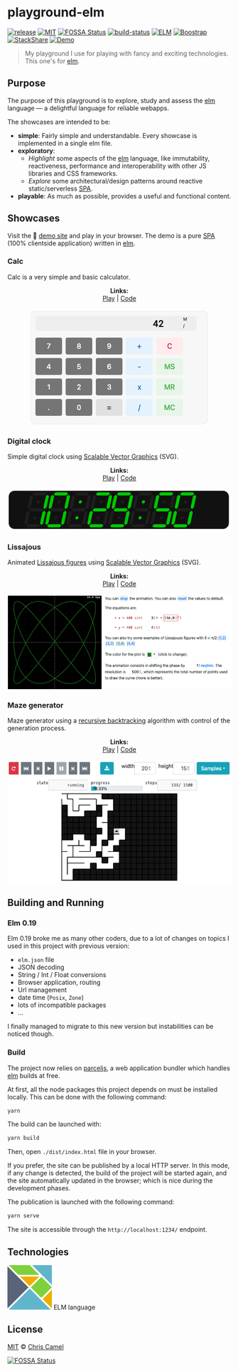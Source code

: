 playground-elm
==============
[![release](https://img.shields.io/github/release/ccamel/playground-elm.svg?style=flat)](https://github.com/ccamel/playground-elm/releases)
[![MIT](https://img.shields.io/badge/licence-MIT-lightgrey.svg?style=flat)](https://tldrlegal.com/license/mit-license)
[![FOSSA Status](https://app.fossa.io/api/projects/git%2Bgithub.com%2Fccamel%2Fplayground-elm.svg?type=shield)](https://app.fossa.io/projects/git%2Bgithub.com%2Fccamel%2Fplayground-elm?ref=badge_shield)
[![build-status](https://travis-ci.org/ccamel/playground-elm.svg?branch=master)](https://travis-ci.org/ccamel/playground-elm)
[![ELM](https://img.shields.io/badge/elm-0.19.1-blue.svg?style=flat)](http://elm-lang.org/)
[![Boostrap](https://img.shields.io/badge/bootstrap-4.0.1-orange.svg?style=flat)](https://getbootstrap.com/)
[![StackShare](https://img.shields.io/badge/tech-stack-0690fa.svg?style=flat)](https://stackshare.io/ccamel/playground-elm)
[![Demo](https://img.shields.io/badge/play-demo!-b30059.svg?style=flat)](https://ccamel.github.io/playground-elm/)

> My playground I use for playing with fancy and exciting technologies. This one's for [elm].

## Purpose

The purpose of this playground is to explore, study and assess the [elm] language — a delightful language for reliable webapps.

The showcases are intended to be:

  - **simple**: Fairly simple and understandable. Every showcase is implemented in a single elm file.
  - **exploratory**: 
    - *Highlight* some aspects of the [elm] language, like immutability, reactiveness, performance and
    interoperability with other JS libraries and CSS frameworks.
    - *Explore* some architectural/design patterns around reactive static/serverless [SPA].
  - **playable**: As much as possible, provides a useful and functional content.  

## Showcases

Visit the :small_blue_diamond: [demo site](https://ccamel.github.io/playground-elm/) and play in your browser. 
The demo is a pure [SPA] (100% clientside application) written in [elm].

### Calc

Calc is a very simple and basic calculator.

<p align="center">
  <b>Links:</b><br>
  <a href="https://ccamel.github.io/playground-elm/#calc">Play</a>  | 
  <a href="https://github.com/ccamel/playground-elm/blob/master/src/Page/Calc.elm">Code</a>
  <br><br>
  <kbd><img src="doc/assets/showcase-calc.png"></kbd>
</p>

### Digital clock

Simple digital clock using [Scalable Vector Graphics](https://en.wikipedia.org/wiki/Scalable_Vector_Graphics) (SVG).

<p align="center">
  <b>Links:</b><br>
  <a href="https://ccamel.github.io/playground-elm/#digital-clock">Play</a> |
  <a href="https://github.com/ccamel/playground-elm/blob/master/src/Page/DigitalClock.elm">Code</a>
  <br><br>
  <kbd><img src="doc/assets/showcase-digitalclock.png"></kbd>
</p>

### Lissajous

Animated [Lissajous figures](https://en.wikipedia.org/wiki/Lissajouss_curve) using 
[Scalable Vector Graphics](https://en.wikipedia.org/wiki/Scalable_Vector_Graphics) (SVG).

<p align="center">
  <b>Links:</b><br>
  <a href="https://ccamel.github.io/playground-elm/#lissajous">Play</a> |
  <a href="https://github.com/ccamel/playground-elm/blob/master/src/Page/Lissajous.elm">Code</a>
  <br><br>
  <kbd><img src="doc/assets/showcase-lissajous.png"></kbd>
</p>

### Maze generator

Maze generator using a [recursive backtracking](https://en.wikipedia.org/wiki/Maze_generation_algorithm#Recursive_backtracker)
algorithm with control of the generation process.

<p align="center">
  <b>Links:</b><br>
  <a href="https://ccamel.github.io/playground-elm/#maze">Play</a> |
  <a href="https://github.com/ccamel/playground-elm/blob/master/src/Page/Maze.elm">Code</a>
  <br><br>
  <kbd><img src="doc/assets/showcase-maze.png"></kbd>
</p>

## Building and Running

### Elm 0.19

Elm 0.19 broke me as many other coders, due to a lot of changes on topics I used in this project with previous version:
- `elm.json` file
- JSON decoding
- String / Int / Float conversions
- Browser application, routing
- Url management
- date time (`Posix`, `Zone`)
- lots of incompatible packages  
- ...

I finally managed to migrate to this new version but instabilities can be noticed though.

### Build

The project now relies on [parceljs], a web application bundler which handles [elm] builds at free.

At first, all the node packages this project depends on must be installed locally. This can be done with the 
following command:

```bash
yarn
```

The build can be launched with:

```bash
yarn build
```

Then, open `./dist/index.html` file in your browser.

If you prefer, the site can be published by a local HTTP server. In this mode, if any change is detected, the build of 
the project will be started again, and the site automatically updated in the browser; which is nice during the development phases.

The publication is launched with the following command:

```bash
yarn serve
```

The site is accessible through the `http://localhost:1234/` endpoint.

## Technologies

[![elm-logo][elm-logo]][elm] ELM language

## License

[MIT] © [Chris Camel]

[![FOSSA Status](https://app.fossa.io/api/projects/git%2Bgithub.com%2Fccamel%2Fplayground-elm.svg?type=large)](https://app.fossa.io/projects/git%2Bgithub.com%2Fccamel%2Fplayground-elm?ref=badge_large)

[elm]: http://elm-lang.org/

[elm-logo]: doc/assets/logo-elm.png

[parceljs]: https://parceljs.org/

[SPA]: https://en.wikipedia.org/wiki/Single-page_application

[Chris Camel]: https://github.com/ccamel
[MIT]: https://tldrlegal.com/license/mit-license
